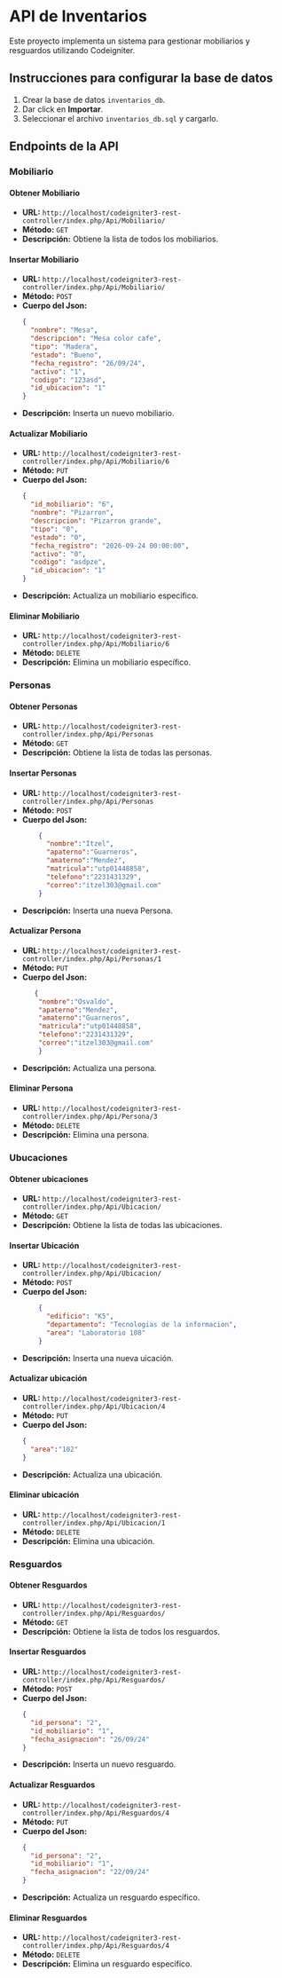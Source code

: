 # API de Inventarios

Este proyecto implementa un sistema para gestionar mobiliarios y resguardos utilizando Codeigniter.

## Instrucciones para configurar la base de datos

1. Crear la base de datos `inventarios_db`.
2. Dar click en **Importar**.
3. Seleccionar el archivo `inventarios_db.sql` y cargarlo.

## Endpoints de la API





### Mobiliario

#### Obtener Mobiliario
- **URL:** `http://localhost/codeigniter3-rest-controller/index.php/Api/Mobiliario/`
- **Método:** `GET`
- **Descripción:** Obtiene la lista de todos los mobiliarios.

#### Insertar Mobiliario
- **URL:** `http://localhost/codeigniter3-rest-controller/index.php/Api/Mobiliario/`
- **Método:** `POST`
- **Cuerpo del Json:**
    ```json
    {
      "nombre": "Mesa",
      "descripcion": "Mesa color cafe",
      "tipo": "Madera",
      "estado": "Bueno",
      "fecha_registro": "26/09/24",
      "activo": "1",
      "codigo": "123asd",
      "id_ubicacion": "1"
    }
    ```
- **Descripción:** Inserta un nuevo mobiliario.

#### Actualizar Mobiliario
- **URL:** `http://localhost/codeigniter3-rest-controller/index.php/Api/Mobiliario/6`
- **Método:** `PUT`
- **Cuerpo del Json:**
    ```json
    {
      "id_mobiliario": "6",
      "nombre": "Pizarron",
      "descripcion": "Pizarron grande",
      "tipo": "0",
      "estado": "0",
      "fecha_registro": "2026-09-24 00:00:00",
      "activo": "0",
      "codigo": "asdpze",
      "id_ubicacion": "1"
    }
    ```
- **Descripción:** Actualiza un mobiliario específico.

#### Eliminar Mobiliario
- **URL:** `http://localhost/codeigniter3-rest-controller/index.php/Api/Mobiliario/6`
- **Método:** `DELETE`
- **Descripción:** Elimina un mobiliario específico.



### Personas

#### Obtener Personas

- **URL:** `http://localhost/codeigniter3-rest-controller/index.php/Api/Personas`
- **Método:** `GET`
- **Descripción:** Obtiene la lista de todas las personas.

#### Insertar Personas
- **URL:** `http://localhost/codeigniter3-rest-controller/index.php/Api/Personas`
- **Método:** `POST`
- **Cuerpo del Json:**
    ```json
        {
          "nombre":"Itzel",
          "apaterno":"Guarneros",
          "amaterno":"Mendez",
          "matricula":"utp01448858",
          "telefono":"2231431329",
          "correo":"itzel303@gmail.com"
        }
    ```
- **Descripción:** Inserta una nueva Persona.

#### Actualizar Persona
- **URL:** `http://localhost/codeigniter3-rest-controller/index.php/Api/Personas/1`
- **Método:** `PUT`
- **Cuerpo del Json:**
    ```json
       {
        "nombre":"Osvaldo",
        "apaterno":"Mendez",
        "amaterno":"Guarneros",
        "matricula":"utp01448858",
        "telefono":"2231431329",
        "correo":"itzel303@gmail.com"
        }
    ```
- **Descripción:** Actualiza una persona.

#### Eliminar Persona
- **URL:** `http://localhost/codeigniter3-rest-controller/index.php/Api/Persona/3`
- **Método:** `DELETE`
- **Descripción:** Elimina una persona.



### Ubucaciones

#### Obtener ubicaciones
- **URL:** `http://localhost/codeigniter3-rest-controller/index.php/Api/Ubicacion/`
- **Método:** `GET`
- **Descripción:** Obtiene la lista de todas las ubicaciones.

#### Insertar Ubicación
- **URL:** `http://localhost/codeigniter3-rest-controller/index.php/Api/Ubicacion/`
- **Método:** `POST`
- **Cuerpo del Json:**
    ```json
        {
          "edificio": "K5",
          "departamento": "Tecnologias de la informacion",
          "area": "Laboratorio 108"
        }
    ```
- **Descripción:** Inserta una nueva uicación.

#### Actualizar ubicación
- **URL:** `http://localhost/codeigniter3-rest-controller/index.php/Api/Ubicacion/4`
- **Método:** `PUT`
- **Cuerpo del Json:**
    ```json
    {
      "area":"102"
    }
    ```
- **Descripción:** Actualiza una ubicación.

#### Eliminar ubicación
- **URL:** `http://localhost/codeigniter3-rest-controller/index.php/Api/Ubicacion/1`
- **Método:** `DELETE`
- **Descripción:** Elimina una ubicación.



### Resguardos

#### Obtener Resguardos
- **URL:** `http://localhost/codeigniter3-rest-controller/index.php/Api/Resguardos/`
- **Método:** `GET`
- **Descripción:** Obtiene la lista de todos los resguardos.

#### Insertar Resguardos
- **URL:** `http://localhost/codeigniter3-rest-controller/index.php/Api/Resguardos/`
- **Método:** `POST`
- **Cuerpo del Json:**
    ```json
    {
      "id_persona": "2",
      "id_mobiliario": "1",
      "fecha_asignacion": "26/09/24"
    }
    ```
- **Descripción:** Inserta un nuevo resguardo.

#### Actualizar Resguardos
- **URL:** `http://localhost/codeigniter3-rest-controller/index.php/Api/Resguardos/4`
- **Método:** `PUT`
- **Cuerpo del Json:**
    ```json
    {
      "id_persona": "2",
      "id_mobiliario": "1",
      "fecha_asignacion": "22/09/24"
    }
    ```
- **Descripción:** Actualiza un resguardo específico.

#### Eliminar Resguardos
- **URL:** `http://localhost/codeigniter3-rest-controller/index.php/Api/Resguardos/4`
- **Método:** `DELETE`
- **Descripción:** Elimina un resguardo específico.

